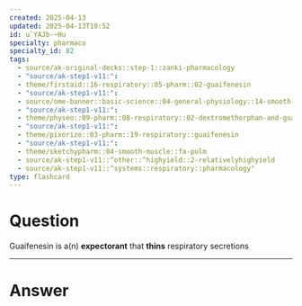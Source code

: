 ```yaml
---
created: 2025-04-13
updated: 2025-04-13T10:52
id: u`YAJb-~Hu
specialty: pharmaco
specialty_id: 82
tags:
  - source/ak-original-decks::step-1::zanki-pharmacology
  - "source/ak-step1-v11:": 
  - theme/firstaid::16-respiratory::05-pharm::02-guaifenesin
  - "source/ak-step1-v11:": 
  - source/ome-banner::basic-science::04-general-physiology::14-smooth-muscle
  - "source/ak-step1-v11:": 
  - theme/physeo::09-pharm::08-respiratory::02-dextromethorphan-and-guaifenesin
  - "source/ak-step1-v11:": 
  - theme/pixorize::03-pharm::19-respiratory::guaifenesin
  - "source/ak-step1-v11:": 
  - theme/sketchypharm::04-smooth-muscle::fa-pulm
  - source/ak-step1-v11::^other::^highyield::2-relativelyhighyield
  - source/ak-step1-v11::^systems::respiratory::pharmacology"
type: flashcard
---
```


# Question
Guaifenesin is a(n) **expectorant** that **thins** respiratory secretions

---

# Answer
